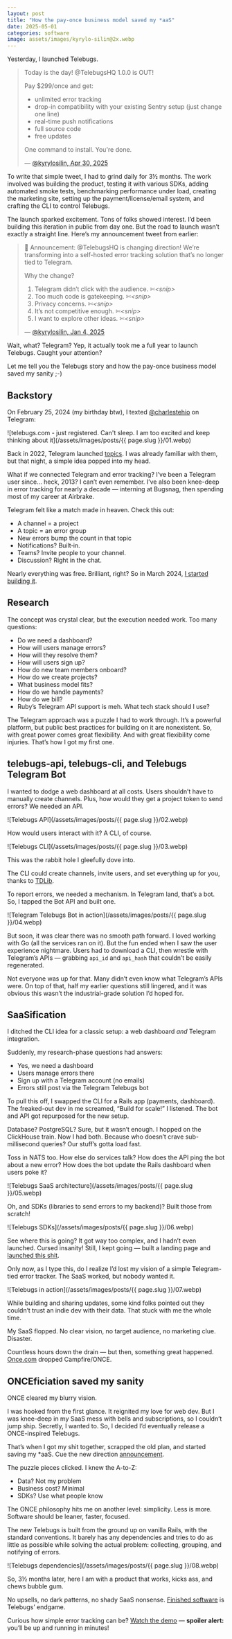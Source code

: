```yaml
---
layout: post
title: "How the pay-once business model saved my *aaS"
date: 2025-05-01
categories: software
image: assets/images/kyrylo-silin@2x.webp
---
```


Yesterday, I launched Telebugs.

<blockquote>
  <p>Today is the day! @TelebugsHQ 1.0.0 is OUT!</p>
  <p>Pay $299/once and get:</p>

  <ul>
    <li>unlimited error tracking</li>
    <li>drop-in compatibility with your existing Sentry setup (just change one line)</li>
    <li>real-time push notifications</li>
    <li>full source code</li>
    <li>free updates</li>
  </ul>

  <p>One command to install. You're done.</p>

  <footer>
    &mdash; <a href="https://x.com/kyrylosilin/status/1917487516212510907" target="_blank">@kyrylosilin, Apr 30, 2025</a>
  </footer>
</blockquote>

To write that simple tweet, I had to grind daily for 3½ months. The work
involved was building the product, testing it with various SDKs, adding
automated smoke tests, benchmarking performance under load, creating the
marketing site, setting up the payment/license/email system, and crafting the
CLI to control Telebugs.

The launch sparked excitement. Tons of folks showed interest. I’d been building
this iteration in public from day one. But the road to launch wasn’t exactly a
straight line. Here’s my announcement tweet from earlier:

<blockquote id="announcement">
  <p>
    📣 Announcement: @TelebugsHQ is changing direction! We’re transforming into
    a self-hosted error tracking solution that’s no longer tied to Telegram.
  </p>

  <p>Why the change?</p>
  <ol>
    <li>Telegram didn’t click with the audience. ✄<em>&lt;snip&gt;</em></li>
    <li>Too much code is gatekeeping. ✄<em>&lt;snip&gt;</em></li>
    <li>Privacy concerns. ✄<em>&lt;snip&gt;</em></li>
    <li>It’s not competitive enough. ✄<em>&lt;snip&gt;</em></li>
    <li>I want to explore other ideas. ✄<em>&lt;snip&gt;</em></li>
  </ol>

  <footer>
    &mdash; <a href="https://x.com/kyrylosilin/status/1875334209344074193" target="_blank">@kyrylosilin, Jan 4, 2025</a>
  </footer>
</blockquote>

Wait, what? Telegram? Yep, it actually took me a full year to launch Telebugs.
Caught your attention?

Let me tell you the Telebugs story and how the pay-once business model saved my
sanity ;-)

## Backstory

On February 25, 2024 (my birthday btw), I texted [@charlestehio](https://x.com/charlestehio) on Telegram:

![telebugs.com - just registered. Can't sleep. I am too excited and keep thinking about it](/assets/images/posts/{{ page.slug }}/01.webp)

Back in 2022, Telegram launched [topics](https://telegram.org/blog/topics-in-groups-collectible-usernames#topics-in-groups).
I was already familiar with them, but that night, a simple idea popped into my head.

What if we connected Telegram and error tracking? I’ve been a Telegram user
since… heck, 2013? I can’t even remember. I’ve also been knee-deep in error
tracking for nearly a decade — interning at Bugsnag, then spending most of my
career at Airbrake.

Telegram felt like a match made in heaven. Check this out:

- A channel = a project
- A topic = an error group
- New errors bump the count in that topic
- Notifications? Built‑in.
- Teams? Invite people to your channel.
- Discussion? Right in the chat.

Nearly everything was free. Brilliant, right? So in March 2024,
[I started building it](https://x.com/kyrylosilin/status/1772349259267866796).

## Research

The concept was crystal clear, but the execution needed work. Too many questions:

- Do we need a dashboard?
- How will users manage errors?
- How will they resolve them?
- How will users sign up?
- How do new team members onboard?
- How do we create projects?
- What business model fits?
- How do we handle payments?
- How do we bill?
- Ruby’s Telegram API support is meh. What tech stack should I use?

The Telegram approach was a puzzle I had to work through. It’s a powerful
platform, but public best practices for building on it are nonexistent. So, with
great power comes great flexibility. And with great flexibility come injuries.
That’s how I got my first one.

## telebugs-api, telebugs-cli, and Telebugs Telegram Bot

I wanted to dodge a web dashboard at all costs. Users shouldn’t have to manually
create channels. Plus, how would they get a project token to send errors? We
needed an API.

![Telebugs API](/assets/images/posts/{{ page.slug }}/02.webp)

How would users interact with it? A CLI, of course.

![Telebugs CLI](/assets/images/posts/{{ page.slug }}/03.webp)

This was the rabbit hole I gleefully dove into.

The CLI could create channels, invite users, and set everything up for you,
thanks to [TDLib](https://core.telegram.org/tdlib).

To report errors, we needed a mechanism. In Telegram land, that’s a bot. So, I
tapped the Bot API and built one.

![Telegram Telebugs Bot in action](/assets/images/posts/{{ page.slug }}/04.webp)

But soon, it was clear there was no smooth path forward. I loved working with Go
(all the services ran on it). But the fun ended when I saw the user experience
nightmare. Users had to download a CLI, then wrestle with Telegram’s
APIs — grabbing `api_id` and `api_hash` that couldn’t be easily regenerated.

Not everyone was up for that. Many didn’t even know what Telegram’s APIs were.
On top of that, half my earlier questions still lingered, and it was obvious
this wasn’t the industrial-grade solution I’d hoped for.

## SaaSification

I ditched the CLI idea for a classic setup: a web dashboard <em>and</em> Telegram integration.

Suddenly, my research-phase questions had answers:

- Yes, we need a dashboard
- Users manage errors there
- Sign up with a Telegram account (no emails)
- Errors still post via the Telegram Telebugs bot

To pull this off, I swapped the CLI for a Rails app (payments, dashboard). The
freaked-out dev in me screamed, “Build for scale!” I listened. The bot and API
got repurposed for the new setup.

Database? PostgreSQL? Sure, but it wasn’t enough. I hopped on the ClickHouse
train. Now I had both. Because who doesn’t crave sub-millisecond queries? Our
stuff’s gotta load fast.

Toss in NATS too. How else do services talk? How does the API ping the bot about
a new error? How does the bot update the Rails dashboard when users poke it?

![Telebugs SaaS architecture](/assets/images/posts/{{ page.slug }}/05.webp)

Oh, and SDKs (libraries to send errors to my backend)? Built those from scratch!

![Telebugs SDKs](/assets/images/posts/{{ page.slug }}/06.webp)

See where this is going? It got way too complex, and I hadn’t even launched.
Cursed insanity! Still, I kept going — built a landing page and
[launched this shit](https://x.com/kyrylosilin/status/1830003860988944530).

Only now, as I type this, do I realize I’d lost my vision of a simple
Telegram-tied error tracker. The SaaS worked, but nobody wanted it.

![Telebugs in action](/assets/images/posts/{{ page.slug }}/07.webp)

While building and sharing updates, some kind folks pointed out they couldn’t
trust an indie dev with their data. That stuck with me the whole time.

My SaaS flopped. No clear vision, no target audience, no marketing clue.
Disaster.

Countless hours down the drain — but then, something great happened.
[Once.com](https://once.com) dropped Campfire/ONCE.

## ONCEficiation saved my sanity

ONCE cleared my blurry vision.

I was hooked from the first glance. It reignited my love for web dev. But I was
knee-deep in my SaaS mess with bells and subscriptions, so I couldn’t jump ship.
Secretly, I wanted to. So, I decided I’d eventually release a ONCE-inspired
Telebugs.

That’s when I got my shit together, scrapped the old plan, and started saving my
\*aaS. Cue the new direction <a href="#announcement">announcement</a>.

The puzzle pieces clicked. I knew the A-to-Z:

- Data? Not my problem
- Business cost? Minimal
- SDKs? Use what people know

The ONCE philosophy hits me on another level: simplicity. Less is more. Software
should be leaner, faster, focused.

The new Telebugs is built from the ground up on vanilla Rails, with the standard
conventions. It barely has any dependencies and tries to do as little as
possible while solving the actual problem: collecting, grouping, and notifying
of errors.

![Telebugs dependencies](/assets/images/posts/{{ page.slug }}/08.webp)

So, 3½ months later, here I am with a product that works, kicks ass, and chews
bubble gum.

No upsells, no dark patterns, no shady SaaS nonsense.
[Finished software](https://world.hey.com/dhh/finished-software-8ee43637) is
Telebugs’ endgame.

Curious how simple error tracking can be? [Watch the demo](https://telebugs.com/#installation) — **spoiler alert:** you’ll be up and running in minutes!

